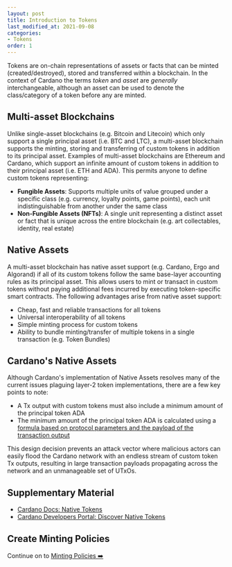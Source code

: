 ```yaml
---
layout: post
title: Introduction to Tokens
last_modified_at: 2021-09-08
categories:
- Tokens
order: 1
---
```


Tokens are on-chain representations of assets or facts that can be minted (created/destroyed), stored and transferred within a blockchain. In the context of Cardano the terms *token* and *asset* are _generally_ interchangeable, although an asset can be used to denote the class/category of a token before any are minted. 

## Multi-asset Blockchains
Unlike single-asset blockchains (e.g. Bitcoin and Litecoin) which only support a single principal asset (i.e. BTC and LTC), a multi-asset blockchain supports the minting, storing and transferring of custom tokens in addition to its principal asset. Examples of multi-asset blockchains are Ethereum and Cardano, which support an infinite amount of custom tokens in addition to their principal asset (i.e. ETH and ADA). This permits anyone to define custom tokens representing:
 - **Fungible Assets**: Supports multiple units of value grouped under a specific class (e.g. currency, loyalty points, game points), each unit indistinguishable from another under the same class
 - **Non-Fungible Assets (NFTs)**: A single unit representing a distinct asset or fact that is unique across the entire blockchain (e.g. art collectables, identity, real estate)

## Native Assets
A multi-asset blockchain has native asset support (e.g. Cardano, Ergo and Algorand) if all of its custom tokens follow the same base-layer accounting rules as its principal asset. This allows users to mint or transact in custom tokens without paying additional fees incurred by executing token-specific smart contracts. The following advantages arise from native asset support:
 - Cheap, fast and reliable transactions for all tokens
 - Universal interoperability of all tokens
 - Simple minting process for custom tokens
 - Ability to bundle minting/transfer of multiple tokens in a single transaction (e.g. Token Bundles)
 
## Cardano's Native Assets
Although Cardano's implementation of Native Assets resolves many of the current issues plaguing layer-2 token implementations, there are a few key points to note:
 - A Tx output with custom tokens must also include a minimum amount of the principal token ADA
 - The minimum amount of the principal token ADA is calculated using a [formula based on protocol parameters and the payload of the transaction output](https://cardano-ledger.readthedocs.io/en/latest/explanations/min-utxo.html#min-ada-value-calculation)

This design decision prevents an attack vector where malicious actors can easily flood the Cardano network with an endless stream of custom token Tx outputs, resulting in large transaction payloads propagating across the network and an unmanageable set of UTxOs. 

## Supplementary Material
 - [Cardano Docs: Native Tokens](https://docs.cardano.org/native-tokens/learn)
 - [Cardano Developers Portal: Discover Native Tokens](https://docs.cardano.org/native-tokens/learn)

## Create Minting Policies
Continue on to [Minting Policies ➡️](https://learn.lovelace.academy/native-tokens/minting-policies/)
